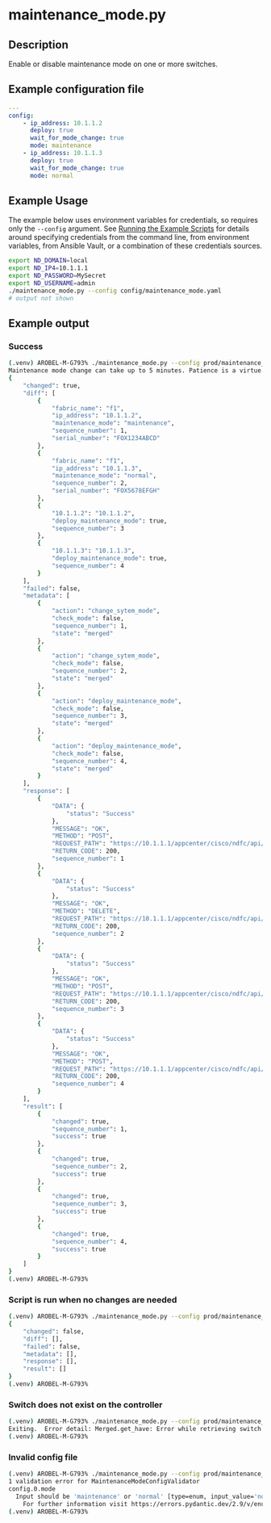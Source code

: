 # maintenance_mode.py

## Description

Enable or disable maintenance mode on one or more switches.

## Example configuration file

``` yaml title="config/maintenance_mode.yaml"
---
config:
    - ip_address: 10.1.1.2
      deploy: true
      wait_for_mode_change: true
      mode: maintenance
    - ip_address: 10.1.1.3
      deploy: true
      wait_for_mode_change: true
      mode: normal
```

## Example Usage

The example below uses environment variables for credentials, so requires
only the `--config` argument.  See [Running the Example Scripts]
for details around specifying credentials from the command line, from
environment variables, from Ansible Vault, or a combination of these
credentials sources.

[Running the Example Scripts]: ../setup/running-the-example-scripts.md

``` bash
export ND_DOMAIN=local
export ND_IP4=10.1.1.1
export ND_PASSWORD=MySecret
export ND_USERNAME=admin
./maintenance_mode.py --config config/maintenance_mode.yaml
# output not shown
```

## Example output

### Success

``` bash title="Successful mode change for two switches"
(.venv) AROBEL-M-G793% ./maintenance_mode.py --config prod/maintenance_mode.yaml
Maintenance mode change can take up to 5 minutes. Patience is a virtue.
{
    "changed": true,
    "diff": [
        {
            "fabric_name": "f1",
            "ip_address": "10.1.1.2",
            "maintenance_mode": "maintenance",
            "sequence_number": 1,
            "serial_number": "FOX1234ABCD"
        },
        {
            "fabric_name": "f1",
            "ip_address": "10.1.1.3",
            "maintenance_mode": "normal",
            "sequence_number": 2,
            "serial_number": "FOX5678EFGH"
        },
        {
            "10.1.1.2": "10.1.1.2",
            "deploy_maintenance_mode": true,
            "sequence_number": 3
        },
        {
            "10.1.1.3": "10.1.1.3",
            "deploy_maintenance_mode": true,
            "sequence_number": 4
        }
    ],
    "failed": false,
    "metadata": [
        {
            "action": "change_sytem_mode",
            "check_mode": false,
            "sequence_number": 1,
            "state": "merged"
        },
        {
            "action": "change_sytem_mode",
            "check_mode": false,
            "sequence_number": 2,
            "state": "merged"
        },
        {
            "action": "deploy_maintenance_mode",
            "check_mode": false,
            "sequence_number": 3,
            "state": "merged"
        },
        {
            "action": "deploy_maintenance_mode",
            "check_mode": false,
            "sequence_number": 4,
            "state": "merged"
        }
    ],
    "response": [
        {
            "DATA": {
                "status": "Success"
            },
            "MESSAGE": "OK",
            "METHOD": "POST",
            "REQUEST_PATH": "https://10.1.1.1/appcenter/cisco/ndfc/api/v1/lan-fabric/rest/control/fabrics/f1/switches/FOX1234ABCD/maintenance-mode",
            "RETURN_CODE": 200,
            "sequence_number": 1
        },
        {
            "DATA": {
                "status": "Success"
            },
            "MESSAGE": "OK",
            "METHOD": "DELETE",
            "REQUEST_PATH": "https://10.1.1.1/appcenter/cisco/ndfc/api/v1/lan-fabric/rest/control/fabrics/f1/switches/FOX5678EFGH/maintenance-mode",
            "RETURN_CODE": 200,
            "sequence_number": 2
        },
        {
            "DATA": {
                "status": "Success"
            },
            "MESSAGE": "OK",
            "METHOD": "POST",
            "REQUEST_PATH": "https://10.1.1.1/appcenter/cisco/ndfc/api/v1/lan-fabric/rest/control/fabrics/f1/switches/FOX1234ABCD/deploy-maintenance-mode?waitForModeChange=true",
            "RETURN_CODE": 200,
            "sequence_number": 3
        },
        {
            "DATA": {
                "status": "Success"
            },
            "MESSAGE": "OK",
            "METHOD": "POST",
            "REQUEST_PATH": "https://10.1.1.1/appcenter/cisco/ndfc/api/v1/lan-fabric/rest/control/fabrics/f1/switches/FOX5678EFGH/deploy-maintenance-mode?waitForModeChange=true",
            "RETURN_CODE": 200,
            "sequence_number": 4
        }
    ],
    "result": [
        {
            "changed": true,
            "sequence_number": 1,
            "success": true
        },
        {
            "changed": true,
            "sequence_number": 2,
            "success": true
        },
        {
            "changed": true,
            "sequence_number": 3,
            "success": true
        },
        {
            "changed": true,
            "sequence_number": 4,
            "success": true
        }
    ]
}
(.venv) AROBEL-M-G793%
```

### Script is run when no changes are needed

``` bash title="Controller state already matches configuration file."
(.venv) AROBEL-M-G793% ./maintenance_mode.py --config prod/maintenance_mode.yaml
{
    "changed": false,
    "diff": [],
    "failed": false,
    "metadata": [],
    "response": [],
    "result": []
}
(.venv) AROBEL-M-G793%
```

### Switch does not exist on the controller

``` bash title="Switch does not exist"
(.venv) AROBEL-M-G793% ./maintenance_mode.py --config prod/maintenance_mode.yaml
Exiting.  Error detail: Merged.get_have: Error while retrieving switch info. Error detail: SwitchDetails._get: Switch with ip_address 10.1.1.8 does not exist on the controller.
(.venv) AROBEL-M-G793%
```

### Invalid config file

``` bash title="config file contains incorrect value for mode"
(.venv) AROBEL-M-G793% ./maintenance_mode.py --config prod/maintenance_mode.yaml
1 validation error for MaintenanceModeConfigValidator
config.0.mode
  Input should be 'maintenance' or 'normal' [type=enum, input_value='normally', input_type=str]
    For further information visit https://errors.pydantic.dev/2.9/v/enum
(.venv) AROBEL-M-G793%
```
